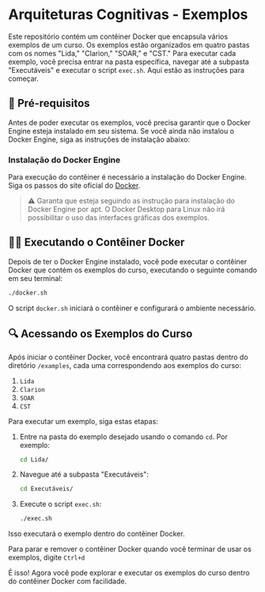 # Arquiteturas Cognitivas - Exemplos

Este repositório contém um contêiner Docker que encapsula vários exemplos de um curso. Os exemplos estão organizados em quatro pastas com os nomes "Lida," "Clarion," "SOAR," e "CST." Para executar cada exemplo, você precisa entrar na pasta específica, navegar até a subpasta "Executáveis" e executar o script `exec.sh`. Aqui estão as instruções para começar.

## 🚀 Pré-requisitos

Antes de poder executar os exemplos, você precisa garantir que o Docker Engine esteja instalado em seu sistema. Se você ainda não instalou o Docker Engine, siga as instruções de instalação abaixo:

### Instalação do Docker Engine

Para execução do contêiner é necessário a instalação do Docker Engine. Siga os passos do site oficial do [Docker](https://docs.docker.com/engine/install/ubuntu/#install-using-the-repository).

> ⚠️ Garanta que esteja seguindo as instrução para instalação do Docker Engine por apt. O Docker Desktop para Linux não irá possibilitar o uso das interfaces gráficas dos exemplos.

## 🏃‍♀️ Executando o Contêiner Docker

Depois de ter o Docker Engine instalado, você pode executar o contêiner Docker que contém os exemplos do curso, executando o seguinte comando em seu terminal:

```bash
./docker.sh
```

O script `docker.sh` iniciará o contêiner e configurará o ambiente necessário.

## 🔍 Acessando os Exemplos do Curso

Após iniciar o contêiner Docker, você encontrará quatro pastas dentro do diretório `/examples`, cada uma correspondendo aos exemplos do curso:

1. `Lida`
2. `Clarion`
3. `SOAR`
4. `CST`

Para executar um exemplo, siga estas etapas:

1. Entre na pasta do exemplo desejado usando o comando `cd`. Por exemplo:

   ```bash
   cd Lida/
   ```

2. Navegue até a subpasta "Executáveis":

   ```bash
   cd Executáveis/
   ```

3. Execute o script `exec.sh`:

   ```bash
   ./exec.sh
   ```

Isso executará o exemplo dentro do contêiner Docker.

Para parar e remover o contêiner Docker quando você terminar de usar os exemplos, digite `Ctrl+d`

É isso! Agora você pode explorar e executar os exemplos do curso dentro do contêiner Docker com facilidade.
